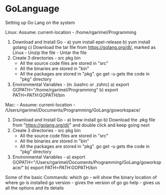 # GoLanguage

Setting up Go Lang on the system

Linux: Assume: current-location - /home/rgarimel/Programming
1) Download and Install Go - 
    a) yum install epel-release
    b) yum install golang
    c) Download the tar file from https://golang.org/dl/, marked as Linux
        - Unzip the file
        - Untar the file
2) Create 3 directories - src pkg bin
    - All the source code files are stored in "src"
    - All the binaries are stored in "bin"
    - All the packages are stored in "pkg". go get -u <package-name> gets the code in "pkg" directory
3) Environmental Variables - (in .bashrc or .zshrc)
    a) export GOPATH="/home/rgarimel/Programming"
    b) export PATH=$PATH:$GOPATH/bin


Mac: - Assume: current-location - /Users/rgarimel/Documents/Programming/GoLang/goworkspace/
1) Download and Install Go - 
    a) brew install go
    b) Download the .pkg file from "https://golang.org/dl/" and double click and keep going next
2) Create 3 directories - src pkg bin
    - All the source code files are stored in "src"
    - All the binaries are stored in "bin"
    - All the packages are stored in "pkg". go get -u <package-name> gets the code in "pkg" directory
3) Environmental Variables -
    a) export GOPATH="/Users/rgarimel/Documents/Programming/GoLang/goworkspace/"
    b) export PATH=$PATH:$GOPATH/bin


Some of the basic Commands:
which go - will show the binary location of where go is installed
go version - gives the version of go
go help - gives us all the options and its details
